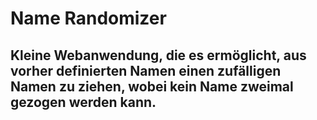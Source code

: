 # Name Randomizer

## Kleine Webanwendung, die es ermöglicht, aus vorher definierten Namen einen zufälligen Namen zu ziehen, wobei kein Name zweimal gezogen werden kann.